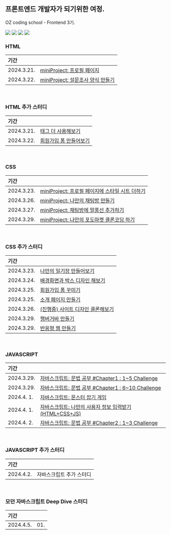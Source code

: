 ## 프론트엔드 개발자가 되기위한 여정.
OZ coding school - Frontend 3기.<br>

<img src="https://img.shields.io/badge/Frontend-5578da?style=for-the-badge&logo=&logoColor=white"> <img src="https://img.shields.io/badge/html5-E34F26?style=for-the-badge&logo=html5&logoColor=white"> <img src="https://img.shields.io/badge/css-1572B6?style=for-the-badge&logo=css3&logoColor=white"> <img src="https://img.shields.io/badge/javascript-F7DF1E?style=for-the-badge&logo=javascript&logoColor=black">

### HTML

|기간| |
|:--|:---------------------|
|2024.3.21.|[miniProject: 프로필 페이지](https://github.com/jinyeongjang/FE_study/blob/main/01_HTML/HTML_miniProject/01.%20profile/profile_page.html)|
|2024.3.22.|[miniProject: 설문조사 양식 만들기](https://github.com/jinyeongjang/FE_study/blob/main/01_HTML/HTML_miniProject/02.%20form_servey/form_servey.html)|

<br>

### HTML 추가 스터디

|기간| |
|:--|:---------------------|
|2024.3.21.|[태그 더 사용해보기](https://github.com/jinyeongjang/FE_study/blob/main/FE_notion_additional_tasks/01.%20HTML-tag/tag.html)|
|2024.3.22.|[회원가입 폼 만들어보기](https://github.com/jinyeongjang/FE_study/blob/main/FE_notion_additional_tasks/02.%20HTML-form_signup/form_signup.html)|

<br>

### CSS

|기간| |
|:--|:---------------------|
|2024.3.23.|[miniProject: 프로필 페이지에 스타일 시트 더하기](https://github.com/jinyeongjang/FE_study/blob/main/02_CSS/CSS_miniProject/01.%20profile_css/profile_css.html)|
|2024.3.26.|[miniProject: 나만의 채팅방 만들기](https://github.com/jinyeongjang/FE_study/tree/main/02_CSS/CSS_miniProject/02.%20chat)|
|2024.3.27.|[miniProject: 채팅방에 말풍선 추가하기](https://github.com/jinyeongjang/FE_study/tree/main/02_CSS/CSS_miniProject/03.%20chat_bubble)|
|2024.3.29.|[miniProject: 나만의 포도마켓 클론코딩 하기](https://github.com/jinyeongjang/FE_study/tree/main/02_CSS/CSS_miniProject/04.%20podomarket)|

<br>

### CSS 추가 스터디

|기간| |
|:--|:---------------------|
|2024.3.23.|[나만의 일기장 만들어보기](https://github.com/jinyeongjang/FE_study/tree/main/FE_notion_additional_tasks/03.%20CSS-diary)|
|2024.3.24.|[배경화면과 박스 디자인 해보기](https://github.com/jinyeongjang/FE_study/blob/main/FE_notion_additional_tasks/04.%20CSS-background_box/background_box.html)|
|2024.3.25.|[회원가입 폼 꾸미기](https://github.com/jinyeongjang/FE_study/tree/main/FE_notion_additional_tasks/05.%20CSS-form_signup_redesign)|
|2024.3.25.|[소개 페이지 만들기](https://github.com/jinyeongjang/FE_study/tree/main/FE_notion_additional_tasks/06.%20CSS-introduce_page)|
|2024.3.26.|[(진행중) 사이트 디자인 클론해보기](https://github.com/jinyeongjang/FE_study/tree/main/FE_notion_additional_tasks/07.%20CSS-site_clone_design)|
|2024.3.29.|[햄버거바 만들기](https://github.com/jinyeongjang/FE_study/tree/main/FE_notion_additional_tasks/08.%20CSS-hamburgerbar)|
|2024.3.29.|[반응형 웹 만들기](https://github.com/jinyeongjang/FE_study/tree/main/FE_notion_additional_tasks/09.%20CSS-simple_react_web)|

<br>

### JAVASCRIPT

|기간| |
|:--|:---------------------|
|2024.3.29.|[자바스크립트: 문법 공부 #Chapter1 : 1~5 Challenge](https://github.com/jinyeongjang/FE_study/tree/main/03_JAVASCRIPT/Challenge/Chapter1.%2001~05)|
|2024.3.29.|[자바스크립트: 문법 공부 #Chapter1 : 6~10 Challenge](https://github.com/jinyeongjang/FE_study/blob/main/03_JAVASCRIPT/Challenge/Chapter1.%2006~10/user_form.html)|
|2024.4. 1.|[자바스크립트: 몬스터 잡기 게임](https://github.com/jinyeongjang/FE_study/blob/main/03_JAVASCRIPT/JAVASCRIPT_miniProject/01.%20monster/monster.html)|
|2024.4. 1.|[자바스크립트: 나만의 사용자 정보 입력받기(HTML+CSS+JS)](https://github.com/jinyeongjang/FE_study/blob/main/03_JAVASCRIPT/JAVASCRIPT_miniProject/02.%20join_form/join.html)|
|2024.4. 2.|[자바스크립트: 문법 공부 #Chapter2 : 1~3 Challenge](https://github.com/jinyeongjang/FE_study/tree/main/03_JAVASCRIPT/Challenge/Chapter2.%2001~03)|

<br>

### JAVASCRIPT 추가 스터디

|기간| |
|:--|:---------------------|
|2024.4.2.|자바스크립트 추가 스터디


<br>


### 모던 자바스크립트 Deep Dive 스터디

|기간| |
|:--|:---------------------|
|2024.4.5.|01.